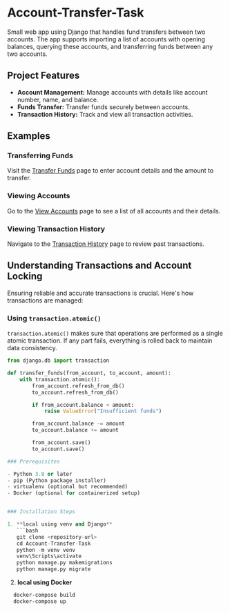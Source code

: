 # Account-Transfer-Task

Small web app using Django that handles fund transfers between two accounts. The app supports importing a list of accounts with opening balances, querying these accounts, and transferring funds between any two accounts.

## Project Features

- **Account Management:** Manage accounts with details like account number, name, and balance.
- **Funds Transfer:** Transfer funds securely between accounts.
- **Transaction History:** Track and view all transaction activities.

## Examples

### Transferring Funds

Visit the [Transfer Funds](#) page to enter account details and the amount to transfer.

### Viewing Accounts

Go to the [View Accounts](#) page to see a list of all accounts and their details.

### Viewing Transaction History

Navigate to the [Transaction History](#) page to review past transactions.

## Understanding Transactions and Account Locking

Ensuring reliable and accurate transactions is crucial. Here's how transactions are managed:

### Using `transaction.atomic()`

`transaction.atomic()` makes sure that operations are performed as a single atomic transaction. If any part fails, everything is rolled back to maintain data consistency.

```python
from django.db import transaction

def transfer_funds(from_account, to_account, amount):
    with transaction.atomic():
        from_account.refresh_from_db()
        to_account.refresh_from_db()

        if from_account.balance < amount:
            raise ValueError("Insufficient funds")

        from_account.balance -= amount
        to_account.balance += amount

        from_account.save()
        to_account.save()

### Prerequisites

- Python 3.8 or later
- pip (Python package installer)
- virtualenv (optional but recommended)
- Docker (optional for containerized setup)


### Installation Steps

1. **local using venv and Django**
   ```bash
   git clone <repository-url>
   cd Account-Transfer-Task
   python -m venv venv 
   venv\Scripts\activate
   python manage.py makemigrations
   python manage.py migrate
   ```

2. **local using Docker**
```bash
  docker-compose build
  docker-compose up
   ```
